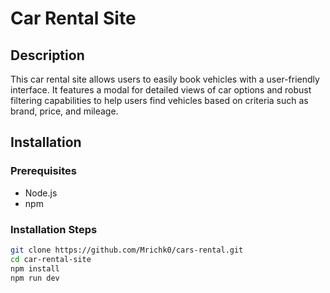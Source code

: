 

# Car Rental Site

## Description
This car rental site allows users to easily book vehicles with a user-friendly interface. It features a modal for detailed views of car options and robust filtering capabilities to help users find vehicles based on criteria such as brand, price, and mileage.

## Installation
### Prerequisites
- Node.js
- npm

### Installation Steps
```bash
git clone https://github.com/Mrichk0/cars-rental.git
cd car-rental-site
npm install
npm run dev
